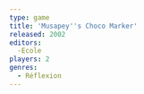 ```yaml
---
type: game
title: 'Musapey''s Choco Marker'
released: 2002
editors: 
  -Ecole
players: 2
genres:
  - Réflexion
---
```

